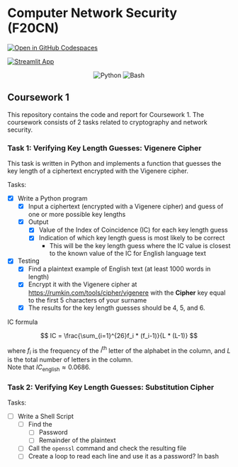 # Computer Network Security (F20CN)

[![Open in GitHub Codespaces](https://github.com/codespaces/badge.svg)](https://codespaces.new/cr2007/F20CN-CW1)

[![Streamlit App](https://static.streamlit.io/badges/streamlit_badge_black_white.svg)](https://f20cn-cw1.streamlit.app)

<div align="center">
  <img alt="Python" title="Python Programming Language" src="https://img.shields.io/badge/Python-informational?style=flat-sqaure&logo=python&logoColor=white&color=3776ab">
  <img alt="Bash" title="Bourne Again SHell" src="https://img.shields.io/badge/Bash-informational?style=flat-sqaure&logo=gnubash&logoColor=white&color=4EAA25">
</div>

## Coursework 1

This repository contains the code and report for Coursework 1. The coursework consists of 2 tasks related to cryptography and network security.

### Task 1: Verifying Key Length Guesses: Vigenere Cipher

This task is written in Python and implements a function that guesses the key length of a ciphertext encrypted with the Vigenere cipher.

Tasks:
- [X] Write a Python program
  - [X] Input a ciphertext (encrypted with a Vigenere cipher) and guess of one or more possible key lengths
  - [X] Output
    - [X] Value of the Index of Coincidence (IC) for each key length guess
    - [X] Indication of which key length guess is most likely to be correct
      - This will be the key length guess where the IC value is closest to the known value of the IC for English language
text
- [X] Testing
  - [X] Find a plaintext example of English text (at least 1000 words in length)
  - [X] Encrypt it with the Vigenere cipher at https://rumkin.com/tools/cipher/vigenere with the **Cipher** key equal to the first 5 characters of your surname
  - [X] The results for the key length guesses should be 4, 5, and 6.

IC formula

$$
IC = \frac{\sum_{i=1}^{26}f_i * (f_i-1)}{L * (L-1)}
$$

where $f_i$ is the frequency of the $i^{\text{th}}$ letter of the alphabet in the column, and $L$ is the total number of letters in the column.<br>
Note that $IC_{\text{english}} \approx 0.0686$.

### Task 2: Verifying Key Length Guesses: Substitution Cipher

Tasks:

- [ ] Write a Shell Script
  - [ ] Find the
    - [ ] Password
    - [ ] Remainder of the plaintext
  - [ ] Call the `openssl` command and check the resulting file
  - [ ] Create a loop to read each line and use it as a password? In bash
